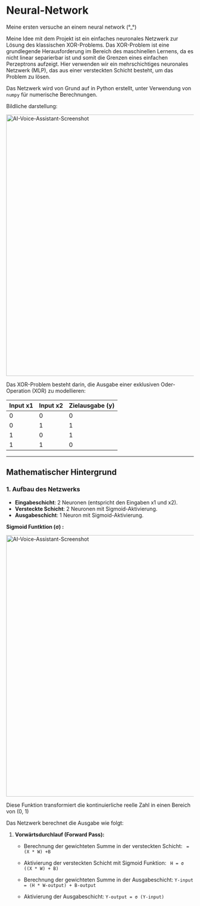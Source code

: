 # Neural-Network
 Meine ersten versuche an einem neural network (°_°)

Meine Idee mit dem Projekt ist ein einfaches neuronales Netzwerk zur Lösung des klassischen XOR-Problems. Das XOR-Problem ist eine grundlegende Herausforderung im Bereich des maschinellen Lernens, da es nicht linear separierbar ist und somit die Grenzen eines einfachen Perzeptrons aufzeigt. Hier verwenden wir ein mehrschichtiges neuronales Netzwerk (MLP), das aus einer versteckten Schicht besteht, um das Problem zu lösen.

Das Netzwerk wird von Grund auf in Python erstellt, unter Verwendung von `numpy` für numerische Berechnungen.

Bildliche darstellung: 

<img src="https://github.com/user-attachments/assets/a868af24-7632-4bd6-988e-962a30f9143f" alt="AI-Voice-Assistant-Screenshot" width="700"/>


Das XOR-Problem besteht darin, die Ausgabe einer exklusiven Oder-Operation (XOR) zu modellieren:

| Input x1 | Input x2 | Zielausgabe (y)  |
|------------|------------|------------------|
| 0          | 0          | 0                |
| 0          | 1          | 1                |
| 1          | 0          | 1                |
| 1          | 1          | 0                |





---

## Mathematischer Hintergrund

### 1. Aufbau des Netzwerks
- **Eingabeschicht**: 2 Neuronen (entspricht den Eingaben x1 und x2).
- **Versteckte Schicht**: 2 Neuronen mit Sigmoid-Aktivierung.
- **Ausgabeschicht**: 1 Neuron mit Sigmoid-Aktivierung.

**Sigmoid Funtktion (σ) :**

<img src="https://github.com/user-attachments/assets/c973785e-3ea7-463a-8faf-f276ac02e278" alt="AI-Voice-Assistant-Screenshot" width="700"/>



Diese Funktion transformiert die kontinuierliche reelle Zahl in einen Bereich von (0, 1)

Das Netzwerk berechnet die Ausgabe wie folgt:

1. **Vorwärtsdurchlauf (Forward Pass):**
   - Berechnung der gewichteten Summe in der versteckten Schicht:
     ` = (X * W) +B`
     
   - Aktivierung der versteckten Schicht mit Sigmoid Funktion:
      ` H = σ ((X * W) + B)`
     
   - Berechnung der gewichteten Summe in der Ausgabeschicht:
     `Y-input = (H * W-output) + B-output` 
   - Aktivierung der Ausgabeschicht:
     `Y-output = σ (Y-input)` 


